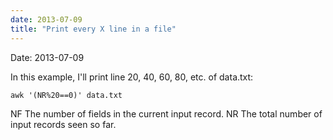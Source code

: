 ```yaml
---
date: 2013-07-09
title: "Print every X line in a file"
---
```

Date: 2013-07-09

In this example, I'll print line 20, 40, 60, 80, etc. of data.txt:

    awk '(NR%20==0)' data.txt

NF The number of fields in the current input record.
NR The total number of input records seen so far.

